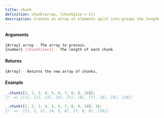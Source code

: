 ```yaml
---
title: chunk
definition: chunk(array, [chunkSize = 1])
description: Creates an array of elements split into groups the length of chunkSize.
---
```


#### Arguments

```bash
{Array} array - The array to process.
{number} [chunkSize=1] - The length of each chunk
```

#### Returns

```bash
{Array} - Returns the new array of chunks.
```

#### Example

```ts
_.chunk([1, 2, 3, 4, 5, 6, 7, 8, 9, 10]);
//  => [[1], [2], [3], [4], [5], [6], [7], [8], [9], [10]]

_.chunk([1, 2, 3, 4, 5, 6, 7, 8, 9, 10], 3);
//  =>  [[1, 2, 3], [4, 5, 6], [7, 8, 9], [10]]
```
